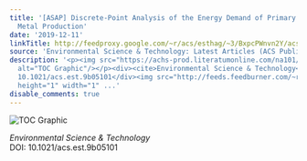 ```yaml
---
title: '[ASAP] Discrete-Point Analysis of the Energy Demand of Primary versus Secondary
  Metal Production'
date: '2019-12-11'
linkTitle: http://feedproxy.google.com/~r/acs/esthag/~3/BxpcPWnvn2Y/acs.est.9b05101
source: 'Environmental Science & Technology: Latest Articles (ACS Publications)'
description: '<p><img src="https://achs-prod.literatumonline.com/na101/home/literatum/publisher/achs/journals/content/esthag/0/esthag.ahead-of-print/acs.est.9b05101/20191211/images/medium/es9b05101_0004.gif"
  alt="TOC Graphic"/></p><div><cite>Environmental Science & Technology</cite></div><div>DOI:
  10.1021/acs.est.9b05101</div><img src="http://feeds.feedburner.com/~r/acs/esthag/~4/BxpcPWnvn2Y"
  height="1" width="1" ...'
disable_comments: true
---
```

<p><img src="https://achs-prod.literatumonline.com/na101/home/literatum/publisher/achs/journals/content/esthag/0/esthag.ahead-of-print/acs.est.9b05101/20191211/images/medium/es9b05101_0004.gif" alt="TOC Graphic"/></p><div><cite>Environmental Science & Technology</cite></div><div>DOI: 10.1021/acs.est.9b05101</div><img src="http://feeds.feedburner.com/~r/acs/esthag/~4/BxpcPWnvn2Y" height="1" width="1" ...